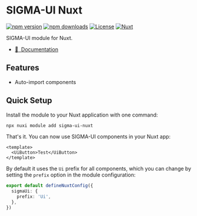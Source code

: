 <!--
Get your module up and running quickly.

Find and replace all on all files (CMD+SHIFT+F):
- Name: sigma-ui Nuxt
- Package name: sigma-ui-nuxt
- Description: My new Nuxt module
-->

# SIGMA-UI Nuxt

[![npm version][npm-version-src]][npm-version-href]
[![npm downloads][npm-downloads-src]][npm-downloads-href]
[![License][license-src]][license-href]
[![Nuxt][nuxt-src]][nuxt-href]

SIGMA-UI module for Nuxt.

- [📖 &nbsp;Documentation](https://sigma-ui.dev/docs/installation/nuxt.html)

## Features

- Auto-import components

## Quick Setup

Install the module to your Nuxt application with one command:

```bash
npx nuxi module add sigma-ui-nuxt
```

That's it. You can now use SIGMA-UI components in your Nuxt app:

```vue
<template>
  <UiButton>Test</UiButton>
</template>
```

By default it uses the `Ui` prefix for all components, which you can change by setting the `prefix` option in the module configuration:

```ts
export default defineNuxtConfig({
  sigmaUi: {
    prefix: 'Ui',
  },
})
```



<!-- Badges -->
[npm-version-src]: https://img.shields.io/npm/v/sigma-ui-nuxt/latest.svg?style=flat&colorA=18181B&colorB=28CF8D
[npm-version-href]: https://npmjs.com/package/sigma-ui-nuxt

[npm-downloads-src]: https://img.shields.io/npm/dm/sigma-ui-nuxt.svg?style=flat&colorA=18181B&colorB=28CF8D
[npm-downloads-href]: https://npmjs.com/package/sigma-ui-nuxt

[license-src]: https://img.shields.io/npm/l/sigma-ui-nuxt.svg?style=flat&colorA=18181B&colorB=28CF8D
[license-href]: https://npmjs.com/package/sigma-ui-nuxt

[nuxt-src]: https://img.shields.io/badge/Nuxt-18181B?logo=nuxt.js
[nuxt-href]: https://nuxt.com
